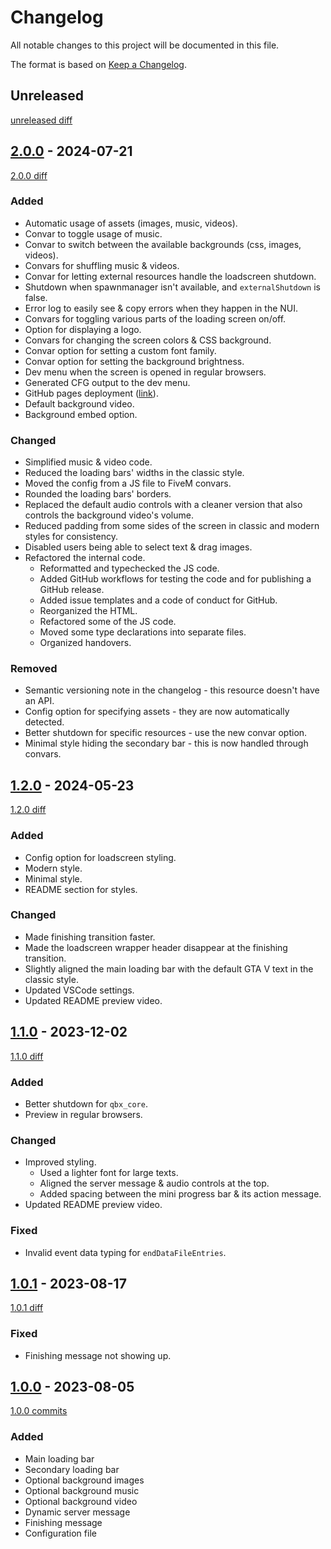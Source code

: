 # Changelog

All notable changes to this project will be documented in this file.

The format is based on [Keep a Changelog](https://keepachangelog.com/en/1.1.0/).

## Unreleased

[unreleased diff]

## [2.0.0] - 2024-07-21

[2.0.0 diff]

### Added

- Automatic usage of assets (images, music, videos).
- Convar to toggle usage of music.
- Convar to switch between the available backgrounds (css, images, videos).
- Convars for shuffling music & videos.
- Convar for letting external resources handle the loadscreen shutdown.
- Shutdown when spawnmanager isn't available, and `externalShutdown` is false.
- Error log to easily see & copy errors when they happen in the NUI.
- Convars for toggling various parts of the loading screen on/off.
- Option for displaying a logo.
- Convars for changing the screen colors & CSS background.
- Convar option for setting a custom font family.
- Convar option for setting the background brightness.
- Dev menu when the screen is opened in regular browsers.
- Generated CFG output to the dev menu.
- GitHub pages deployment ([link](https://d4isdavid.github.io/loadscreen/)).
- Default background video.
- Background embed option.

### Changed

- Simplified music & video code.
- Reduced the loading bars' widths in the classic style.
- Moved the config from a JS file to FiveM convars.
- Rounded the loading bars' borders.
- Replaced the default audio controls with a cleaner version that also controls the background video's volume.
- Reduced padding from some sides of the screen in classic and modern styles for consistency.
- Disabled users being able to select text & drag images.
- Refactored the internal code.
  - Reformatted and typechecked the JS code.
  - Added GitHub workflows for testing the code and for publishing a GitHub release.
  - Added issue templates and a code of conduct for GitHub.
  - Reorganized the HTML.
  - Refactored some of the JS code.
  - Moved some type declarations into separate files.
  - Organized handovers.

### Removed

- Semantic versioning note in the changelog - this resource doesn't have an API.
- Config option for specifying assets - they are now automatically detected.
- Better shutdown for specific resources - use the new convar option.
- Minimal style hiding the secondary bar - this is now handled through convars.

## [1.2.0] - 2024-05-23

[1.2.0 diff]

### Added

- Config option for loadscreen styling.
- Modern style.
- Minimal style.
- README section for styles.

### Changed

- Made finishing transition faster.
- Made the loadscreen wrapper header disappear at the finishing transition.
- Slightly aligned the main loading bar with the default GTA V text in the classic style.
- Updated VSCode settings.
- Updated README preview video.

## [1.1.0] - 2023-12-02

[1.1.0 diff]

### Added

- Better shutdown for `qbx_core`.
- Preview in regular browsers.

### Changed

- Improved styling.
  - Used a lighter font for large texts.
  - Aligned the server message & audio controls at the top.
  - Added spacing between the mini progress bar & its action message.
- Updated README preview video.

### Fixed

- Invalid event data typing for `endDataFileEntries`.

## [1.0.1] - 2023-08-17

[1.0.1 diff]

### Fixed

- Finishing message not showing up.

## [1.0.0] - 2023-08-05

[1.0.0 commits]

### Added

- Main loading bar
- Secondary loading bar
- Optional background images
- Optional background music
- Optional background video
- Dynamic server message
- Finishing message
- Configuration file

[unreleased diff]: https://github.com/D4isDAVID/loadscreen/compare/v2.0.0...main
[2.0.0]: https://github.com/D4isDAVID/loadscreen/releases/tag/v2.0.0
[2.0.0 diff]: https://github.com/D4isDAVID/loadscreen/compare/v1.2.0...v2.0.0
[1.2.0]: https://github.com/D4isDAVID/loadscreen/releases/tag/v1.2.0
[1.2.0 diff]: https://github.com/D4isDAVID/loadscreen/compare/v1.1.0...v1.2.0
[1.1.0]: https://github.com/D4isDAVID/loadscreen/releases/tag/v1.1.0
[1.1.0 diff]: https://github.com/D4isDAVID/loadscreen/compare/v1.0.1...v1.1.0
[1.0.1]: https://github.com/D4isDAVID/loadscreen/releases/tag/v1.0.1
[1.0.1 diff]: https://github.com/D4isDAVID/loadscreen/compare/v1.0.0...v1.0.1
[1.0.0]: https://github.com/D4isDAVID/loadscreen/releases/tag/v1.0.0
[1.0.0 commits]: https://github.com/D4isDAVID/loadscreen/commits/v1.0.0
